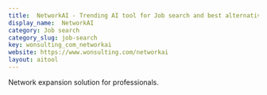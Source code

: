 ```yaml
---
title:  NetworkAI - Trending AI tool for Job search and best alternatives
display_name:  NetworkAI
category: Job search
category_slug: job-search
key: wonsulting_com_networkai
website: https://www.wonsulting.com/networkai
layout: aitool
---
```


Network expansion solution for professionals.
